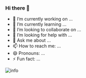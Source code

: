 ### Hi there 👋

- 🔭 I’m currently working on ...
- 🌱 I’m currently learning ...
- 👯 I’m looking to collaborate on ...
- 🤔 I’m looking for help with ...
- 💬 Ask me about ...
- 📫 How to reach me: ...
- 😄 Pronouns: ...
- ⚡ Fun fact: ...


![info](https://github-readme-stats.vercel.app/api?username=mao0824&show_icons=true&count_private=true&hide=prs&theme=cobalt)


